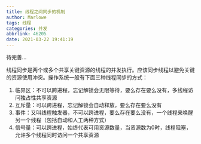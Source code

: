 ```yaml
---
title: 线程之间同步的机制
author: Marlowe
tags: 线程
categories: 并发
abbrlink: 46205
date: 2021-03-22 19:41:19
---
```


待完善...
<!--more-->

线程同步是两个或多个共享关键资源的线程的并发执行。应该同步线程以避免关键的资源使用冲突。操作系统一般有下面三种线程同步的方式：

1. 临界区：不可以跨进程，忘记解锁会无限等待，要么存在要么没有，多线程访问独占性共享资源
2. 互斥量：可以跨进程，忘记解锁会自动释放，要么存在要么没有
3. 事件：又叫线程触发器，不可以跨进程，要么存在要么没有，一个线程来唤醒另一个线程（包括自动和人工两种方式）
4. 信号量：可以跨进程，始终代表可用资源数量，当资源数为0时，线程阻塞，允许多个线程同时访问一个共享资源


